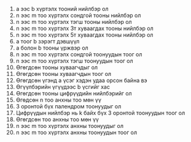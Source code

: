 1. a ээс b хүртэлх тооний нийлбэр ол
2. n ээс m тоо хүртэлх сондгой тооны нийлбэр ол
3. n ээс m тоо хүртэлх тэгш тооны нийлбэр ол
4. n ээс m тоо хүртэлх 3т хуваагдах тооны нийлбэр ол
5. n ээс m тоо хүртэлх 5т хуваагдах тооны нийлбэр ол
6. a тоог b зэрэгт дэвшүүл
8. a болон b тооны үржвэр ол
9. n ээс m тоо хүртэлх сондгой тоонуудын тоог ол
10. n ээс m тоо хүртэлх тэгш тоонуудын тоог ол
11. Өгөгдсөн тооны хуваагчдыг ол
12. Өгөгдсөн тооны хуваагчдын тоог ол
13. Өгөгдсөн үгэнд а үсэг хэдэн удаа орсон байна вэ
14. Өгүүлбэрийн үгүүдээс b үсгийг хас
15. Өгөгдсөн тооны цифрүүдийн нийлбэрийг ол
16. Өгөдсөн n тоо анхны тоо мөн үү
17. 3 оронтой бүх палендром тоонуудыг ол 
18. Цифрүүдын нийлбэр нь k байх бүх 3 оронтой тоонуудын тоог ол
19. Өгөгдсөн тоо анхны тоо мөн үү
19. n ээс m тоо хүртэлх анхны тоонуудыг ол
20. n ээс m тоо хүртэлх анхны тоонуудын тоог ол

